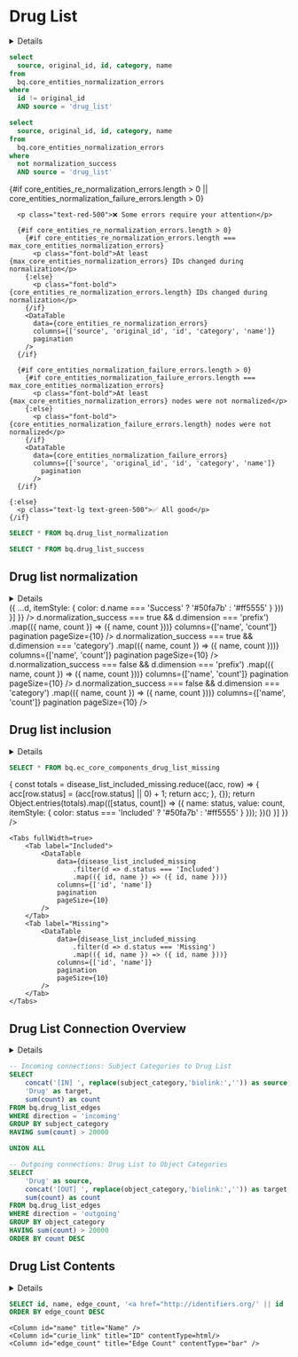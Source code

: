 # Drug List

<script>
  const max_core_entities_normalization_errors = import.meta.env.VITE_max_core_entities_normalization_errors;
</script>

<Details title="Core entities' IDs should not change during normalization — click to learn why">
<div class="max-w-3xl mx-auto text-sm leading-snug text-gray-700 mb-4">
Normalization is the process of mapping identifiers to standardized, canonical forms so they can be reliably joined across 
data sources. In the MATRIX pipeline, we use the <a href="https://github.com/TranslatorSRI/NodeNormalization" 
class="underline text-blue-600" target="_blank">Node Normalizer</a> to ensure consistency in how entities are represented. 
This tool resolves various identifiers and synonyms to preferred IDs, supporting harmonization across datasets.
</div>
<div class="max-w-3xl mx-auto text-sm leading-snug text-gray-700 mb-4">
However, for core entities, their IDs should not change during normalization. If they do, it can lead to conflicts in downstream 
systems like ORCHARD, which consume both the original core-entities and MATRIX outputs. 
</div>
<div class="max-w-3xl mx-auto text-sm leading-snug text-gray-700 mb-4">
This is an active area of iteration and may evolve in future versions.
</div>
</Details>

```sql core_entities_re_normalization_errors
select 
  source, original_id, id, category, name 
from
  bq.core_entities_normalization_errors 
where 
  id != original_id
  AND source = 'drug_list'
```

```sql core_entities_normalization_failure_errors
select 
  source, original_id, id, category, name 
from
  bq.core_entities_normalization_errors 
where 
  not normalization_success
  AND source = 'drug_list'
```

<div class="text-center text-lg mt-6 mb-6 space-y-4">
    {#if core_entities_re_normalization_errors.length > 0 || core_entities_normalization_failure_errors.length > 0}

      <p class="text-red-500">❌ Some errors require your attention</p>
      
      {#if core_entities_re_normalization_errors.length > 0}
        {#if core_entities_re_normalization_errors.length === max_core_entities_normalization_errors}
          <p class="font-bold">At least {max_core_entities_normalization_errors} IDs changed during normalization</p>
        {:else}
          <p class="font-bold">{core_entities_re_normalization_errors.length} IDs changed during normalization</p>
        {/if}
        <DataTable
          data={core_entities_re_normalization_errors}
          columns={['source', 'original_id', 'id', 'category', 'name']}
          pagination
        />
      {/if}

      {#if core_entities_normalization_failure_errors.length > 0}
        {#if core_entities_normalization_failure_errors.length === max_core_entities_normalization_errors}
          <p class="font-bold">At least {max_core_entities_normalization_errors} nodes were not normalized</p>
        {:else}
          <p class="font-bold">{core_entities_normalization_failure_errors.length} nodes were not normalized</p>
        {/if}
        <DataTable
          data={core_entities_normalization_failure_errors}
          columns={['source', 'original_id', 'id', 'category', 'name']}
            pagination
          />
      {/if}

    {:else}
      <p class="text-lg text-green-500">✅ All good</p>
    {/if}
</div>

```sql drug_list_normalization
SELECT * FROM bq.drug_list_normalization
```

```sql drug_list_success
SELECT * FROM bq.drug_list_success
```

## Drug list normalization

<Details title="Details">
<div class="max-w-3xl mx-auto text-sm leading-snug text-gray-700 mb-4">
This section shows how successfully the entities in the drug list were normalized. 
The donut chart summarizes the proportion of nodes that were successfully mapped to standardized identifiers (Success) 
versus those that failed normalization (Failure). The accompanying table breaks down the successes and failures 
by prefix and category.
</div>
</Details>

<Grid col=2>
    <ECharts
        config={{
            tooltip: {
                formatter: function(params) {
                    const count = params.data.value.toLocaleString();
                    return `${params.name}: ${count} nodes (${params.percent}%)`;
                }
            },
            series: [{
                type: 'pie', 
                radius: ['30%', '50%'],
                data: drug_list_normalization.map(d => ({
                    ...d,
                    itemStyle: {
                      color: d.name === 'Success' ? '#50fa7b' : '#ff5555' 
                    }
                }))
            }]
        }}
    />
    <Tabs fullWidth=true>
        <Tab label="Success">
            <Tabs>
              <Tab label="Prefixes">
                <DataTable
                          data={drug_list_success
                            .filter(d => d.normalization_success === true && d.dimension === 'prefix')
                            .map(({ name, count }) => ({ name, count }))}
                          columns={['name', 'count']}
                          pagination
                          pageSize={10}
                        />
              </Tab>
              <Tab label="Categories">
                <DataTable
                          data={drug_list_success
                            .filter(d => d.normalization_success === true && d.dimension === 'category')
                            .map(({ name, count }) => ({ name, count }))}
                          columns={['name', 'count']}
                          pagination
                          pageSize={10}
                        />
              </Tab>
            </Tabs>
        </Tab>
        <Tab label="Failure">
            <Tabs>
              <Tab label="Prefixes">
                <DataTable
                          data={drug_list_success
                            .filter(d => d.normalization_success === false && d.dimension === 'prefix')
                            .map(({ name, count }) => ({ name, count }))}
                          columns={['name', 'count']}
                          pagination
                          pageSize={10}
                        />
              </Tab>
              <Tab label="Categories">
                <DataTable
                          data={drug_list_success
                            .filter(d => d.normalization_success === false && d.dimension === 'category')
                            .map(({ name, count }) => ({ name, count }))}
                          columns={['name', 'count']}
                          pagination
                          pageSize={10}
                        />
              </Tab>
            </Tabs>
        </Tab>
    </Tabs>
</Grid>

## Drug list inclusion

<Details title="Details">
<div class="max-w-3xl mx-auto text-sm leading-snug text-gray-700 mb-4">
This section summarizes how successfully entities from the drug list were integrated into the merged knowledge graph.
The donut chart shows the proportion of nodes that were included versus those that were missing.
The accompanying tables provide detailed lists of the nodes in each category.
</div>
</Details>

```sql disease_list_included_missing
SELECT * FROM bq.ec_core_components_drug_list_missing
```

<Grid col=2>
    <ECharts
        style={{ height: '500px' }},
        config={{
            tooltip: {
                formatter: function(params) {
                    const count = params.data.value.toLocaleString();
                    return `${params.name}: ${count} nodes (${params.percent}%)`;
                }
            },
            series: [{
                type: 'pie',
                center: ['50%', '50%'],
                radius: ['30%', '50%'],
                data: (() => {
                    const totals = disease_list_included_missing.reduce((acc, row) => {
                        acc[row.status] = (acc[row.status] || 0) + 1;
                        return acc;
                    }, {});
                    return Object.entries(totals).map(([status, count]) => ({
                        name: status,
                        value: count,
                        itemStyle: {
                            color: status === 'Included' ? '#50fa7b' : '#ff5555'
                        }
                    }));
                })()
            }]
        }}
    />

    <Tabs fullWidth=true>
        <Tab label="Included">
            <DataTable
                data={disease_list_included_missing
                    .filter(d => d.status === 'Included')
                    .map(({ id, name }) => ({ id, name }))}
                columns={['id', 'name']}
                pagination
                pageSize={10}
            />
        </Tab>
        <Tab label="Missing">
            <DataTable
                data={disease_list_included_missing
                    .filter(d => d.status === 'Missing')
                    .map(({ id, name }) => ({ id, name }))}
                columns={['id', 'name']}
                pagination
                pageSize={10}
            />
        </Tab>
    </Tabs>
</Grid>

## Drug List Connection Overview

<Details title="Details">
<div class="max-w-3xl mx-auto text-sm leading-snug text-gray-700 mb-4">
This section visualizes how entities from the drug list connect to other categories in the knowledge graph.
The Sankey diagram shows the flow from incoming connection categories (left) through the drug list entities (center) 
to outgoing connection categories (right), providing insight into the types of knowledge graph relationships 
involving drug list entities.
</div>
</Details>

```sql drug_connections_sankey
-- Incoming connections: Subject Categories to Drug List
SELECT 
    concat('[IN] ', replace(subject_category,'biolink:','')) as source,
    'Drug' as target,
    sum(count) as count
FROM bq.drug_list_edges
WHERE direction = 'incoming'
GROUP BY subject_category
HAVING sum(count) > 20000

UNION ALL

-- Outgoing connections: Drug List to Object Categories
SELECT 
    'Drug' as source,
    concat('[OUT] ', replace(object_category,'biolink:','')) as target,
    sum(count) as count
FROM bq.drug_list_edges
WHERE direction = 'outgoing'
GROUP BY object_category
HAVING sum(count) > 20000
ORDER BY count DESC
```

<SankeyDiagram data={drug_connections_sankey} 
  sourceCol='source'
  targetCol='target'
  valueCol='count'
  linkLabels='full'
  linkColor='gradient'
  title='Drug List Connection Flow'
  subtitle='Flow from Incoming Categories through Drug List to Outgoing Categories (>20k connections)'
  chartAreaHeight={400}
/>

## Drug List Contents

<Details title="Details">
<div class="max-w-3xl mx-auto text-sm leading-snug text-gray-700 mb-4">
This table shows all entities in the drug list with their connectivity information. The Edge Count column displays 
the total number of connections each drug has in the knowledge graph, providing insight into how well-connected 
each drug is within the broader network of biomedical knowledge. Click on any ID to access detailed information 
about that drug through the identifiers.org ID resolver.
</div>
</Details>

```sql drug_list_contents
SELECT id, name, edge_count, '<a href="http://identifiers.org/' || id || '" target="_blank">' || id || '</a>' as curie_link FROM bq.drug_list_nodes 
ORDER BY edge_count DESC
```

<DataTable 
    data={drug_list_contents} 
    search=true
    pagination=true
    title="Drug List Entities"
    link=url>
    
    <Column id="name" title="Name" />
    <Column id="curie_link" title="ID" contentType=html/>
    <Column id="edge_count" title="Edge Count" contentType="bar" />
</DataTable>
